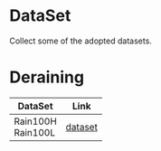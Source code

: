 # DataSet
Collect some of the adopted datasets.

# Deraining
| DataSet | Link |
|---------|------|
| Rain100H<br>Rain100L | [dataset](https://www.icst.pku.edu.cn/struct/Projects/joint_rain_removal.html)   |
